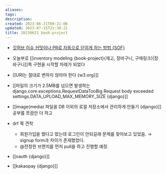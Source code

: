 ```yaml
---
aliases: 
tags: 
description:
created: 2023-06-21T09:21:06
updated: 2023-07-15T21:30:21
title: 20230621 book-project
---
```

- [깃허브 이슈 커밋이나 PR로 자동으로 닫히게 하는 방법 {SOF}](https://stackoverflow.com/questions/60027222/github-how-can-i-close-the-two-issues-with-commit-message)
- 오늘부로 [[inventory modeling {book-project}{재고, 장바구니, 구매링크}|장바구니]]쪽 구현을 시작할 차례가 되었다
- [[URI는 절대로 변하지 않아야 한다 {w3.org}]]
- [[파일의 크기가 2.5MB를 넘으면 발생하는 django.core.exceptions.RequestDataTooBig  Request body exceeded settings.DATA_UPLOAD_MAX_MEMORY_SIZE {django}]]
- [[image(media) 파일을 DB 이외의 로컬 저장소에서 관리하게 만들기 {django}]] 공부를 쪼끔만 더 하고

- drf 쪽 견학
	- 회원가입을 했다고 떴는데 로그인이 안되길래 문제를 찾아보고 있었음. → signup form과 차이가 존재했었다.
	- @전정헌 브랜치를 먼저 pull을 하고 진행할 예정.

- [[oauth {django}]]
- [[kakaopay {django}]]
